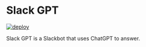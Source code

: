 # Slack GPT

[![deploy](https://github.com/seeds-anakai/slack-gpt/actions/workflows/deploy.yml/badge.svg)](https://github.com/seeds-anakai/slack-gpt/actions/workflows/deploy.yml)

Slack GPT is a Slackbot that uses ChatGPT to answer.
